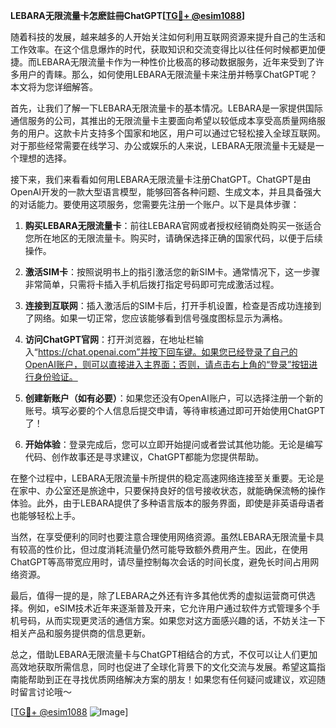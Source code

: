 **LEBARA无限流量卡怎麽註冊ChatGPT[[TG💪+ @esim1088](https://t.me/s/esim1088)]**

随着科技的发展，越来越多的人开始关注如何利用互联网资源来提升自己的生活和工作效率。在这个信息爆炸的时代，获取知识和交流变得比以往任何时候都更加便捷。而LEBARA无限流量卡作为一种性价比极高的移动数据服务，近年来受到了许多用户的青睐。那么，如何使用LEBARA无限流量卡来注册并畅享ChatGPT呢？本文将为您详细解答。

首先，让我们了解一下LEBARA无限流量卡的基本情况。LEBARA是一家提供国际通信服务的公司，其推出的无限流量卡主要面向希望以较低成本享受高质量网络服务的用户。这款卡片支持多个国家和地区，用户可以通过它轻松接入全球互联网。对于那些经常需要在线学习、办公或娱乐的人来说，LEBARA无限流量卡无疑是一个理想的选择。

接下来，我们来看看如何用LEBARA无限流量卡注册ChatGPT。ChatGPT是由OpenAI开发的一款大型语言模型，能够回答各种问题、生成文本，并且具备强大的对话能力。要使用这项服务，您需要先注册一个账户。以下是具体步骤：

1. **购买LEBARA无限流量卡**：前往LEBARA官网或者授权经销商处购买一张适合您所在地区的无限流量卡。购买时，请确保选择正确的国家代码，以便于后续操作。

2. **激活SIM卡**：按照说明书上的指引激活您的新SIM卡。通常情况下，这一步骤非常简单，只需将卡插入手机后拨打指定号码即可完成激活过程。

3. **连接到互联网**：插入激活后的SIM卡后，打开手机设置，检查是否成功连接到了网络。如果一切正常，您应该能够看到信号强度图标显示为满格。

4. **访问ChatGPT官网**：打开浏览器，在地址栏输入“https://chat.openai.com”并按下回车键。如果您已经登录了自己的OpenAI账户，则可以直接进入主界面；否则，请点击右上角的“登录”按钮进行身份验证。

5. **创建新账户（如有必要）**：如果您还没有OpenAI账户，可以选择注册一个新的账号。填写必要的个人信息后提交申请，等待审核通过即可开始使用ChatGPT了！

6. **开始体验**：登录完成后，您可以立即开始提问或者尝试其他功能。无论是编写代码、创作故事还是寻求建议，ChatGPT都能为您提供帮助。

在整个过程中，LEBARA无限流量卡所提供的稳定高速网络连接至关重要。无论是在家中、办公室还是旅途中，只要保持良好的信号接收状态，就能确保流畅的操作体验。此外，由于LEBARA提供了多种语言版本的服务界面，即使是非英语母语者也能够轻松上手。

当然，在享受便利的同时也要注意合理使用网络资源。虽然LEBARA无限流量卡具有较高的性价比，但过度消耗流量仍然可能导致额外费用产生。因此，在使用ChatGPT等高带宽应用时，请尽量控制每次会话的时间长度，避免长时间占用网络资源。

最后，值得一提的是，除了LEBARA之外还有许多其他优秀的虚拟运营商可供选择。例如，eSIM技术近年来逐渐普及开来，它允许用户通过软件方式管理多个手机号码，从而实现更灵活的通信方案。如果您对这方面感兴趣的话，不妨关注一下相关产品和服务提供商的信息更新。

总之，借助LEBARA无限流量卡与ChatGPT相结合的方式，不仅可以让人们更加高效地获取所需信息，同时也促进了全球化背景下的文化交流与发展。希望这篇指南能帮助到正在寻找优质网络解决方案的朋友！如果您有任何疑问或建议，欢迎随时留言讨论哦～

[[TG💪+ @esim1088](https://t.me/s/esim1088) ![Image](https://i.postimg.cc/4NQfJmqS/Snipaste-2025-05-13-00-14-12.png)]